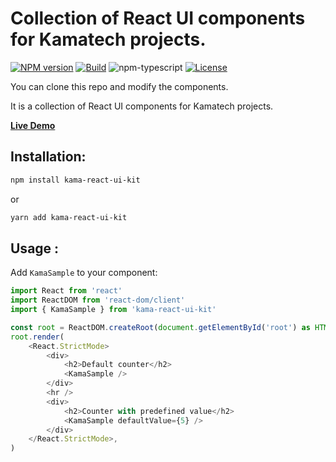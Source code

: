 # Collection of React UI components for Kamatech projects.

[![NPM version][npm-image]][npm-url]
[![Build][github-build]][github-build-url]
![npm-typescript]
[![License][github-license]][github-license-url]

You can clone this repo and modify the components.

It is a collection of React UI components for Kamatech projects.

[**Live Demo**](https://kamatech-ir.github.io/kama-react-ui-kit/)

## Installation:

```bash
npm install kama-react-ui-kit
```

or

```bash
yarn add kama-react-ui-kit
```

## Usage :

Add `KamaSample` to your component:

```js
import React from 'react'
import ReactDOM from 'react-dom/client'
import { KamaSample } from 'kama-react-ui-kit'

const root = ReactDOM.createRoot(document.getElementById('root') as HTMLElement)
root.render(
    <React.StrictMode>
        <div>
            <h2>Default counter</h2>
            <KamaSample />
        </div>
        <hr />
        <div>
            <h2>Counter with predefined value</h2>
            <KamaSample defaultValue={5} />
        </div>
    </React.StrictMode>,
)

```

[npm-url]: https://www.npmjs.com/package/kama-react-ui-kit
[npm-image]: https://img.shields.io/npm/v/kama-react-ui-kit
[github-license]: https://img.shields.io/github/license/kamatech-ir/kama-react-ui-kit
[github-license-url]: https://github.com/kamatech-ir/kama-react-ui-kit/blob/master/LICENSE
[github-build]: https://github.com/kamatech-ir/kama-react-ui-kit/actions/workflows/publish.yml/badge.svg
[github-build-url]: https://github.com/kamatech-ir/kama-react-ui-kit/actions/workflows/publish.yml
[npm-typescript]: https://img.shields.io/npm/types/kama-react-ui-kit